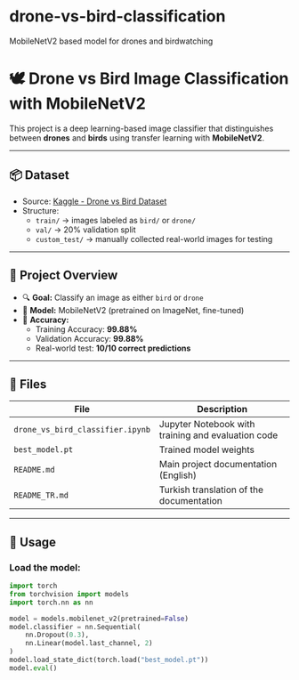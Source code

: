 # drone-vs-bird-classification
MobileNetV2 based model for drones and birdwatching
# 🕊️ Drone vs Bird Image Classification with MobileNetV2

This project is a deep learning-based image classifier that distinguishes between **drones** and **birds** using transfer learning with **MobileNetV2**.

---

## 📦 Dataset

- Source: [Kaggle - Drone vs Bird Dataset](https://www.kaggle.com/datasets/muhammadsaoodsarwar/drone-vs-bird)
- Structure:
  - `train/` → images labeled as `bird/` or `drone/`
  - `val/` → 20% validation split
  - `custom_test/` → manually collected real-world images for testing

---

## 📌 Project Overview

- 🔍 **Goal:** Classify an image as either `bird` or `drone`
- 🧠 **Model:** MobileNetV2 (pretrained on ImageNet, fine-tuned)
- 🧪 **Accuracy:**
  - Training Accuracy: **99.88%**
  - Validation Accuracy: **99.88%**
  - Real-world test: **10/10 correct predictions**

---

## 📁 Files

| File | Description |
|------|-------------|
| `drone_vs_bird_classifier.ipynb` | Jupyter Notebook with training and evaluation code |
| `best_model.pt` | Trained model weights |
| `README.md` | Main project documentation (English) |
| `README_TR.md` | Turkish translation of the documentation |

---

## 🔧 Usage

### Load the model:
```python
import torch
from torchvision import models
import torch.nn as nn

model = models.mobilenet_v2(pretrained=False)
model.classifier = nn.Sequential(
    nn.Dropout(0.3),
    nn.Linear(model.last_channel, 2)
)
model.load_state_dict(torch.load("best_model.pt"))
model.eval()
